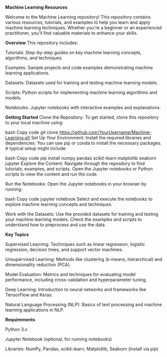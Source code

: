 **Machine Learning Resources**

Welcome to the Machine Learning repository! 
This repository contains various resources, tutorials, and examples to help you learn and apply machine learning techniques. 
Whether you're a beginner or an experienced practitioner, you'll find valuable materials to enhance your skills.

******Overview******
This repository includes:

Tutorials: Step-by-step guides on key machine learning concepts, algorithms, and techniques.

Examples: Sample projects and code examples demonstrating machine learning applications.

Datasets: Datasets used for training and testing machine learning models.

Scripts: Python scripts for implementing machine learning algorithms and models.

Notebooks: Jupyter notebooks with interactive examples and explanations.

******Getting Started******
Clone the Repository: To get started, clone this repository to your local machine using:

bash
Copy code
git clone https://github.com/YourUsername/Machine-Learning.git
Set Up Your Environment: Install the required libraries and dependencies. You can use pip or conda to install the necessary packages. A typical setup might include:

bash
Copy code
pip install numpy pandas scikit-learn matplotlib seaborn jupyter
Explore the Content: Navigate through the repository to find tutorials, examples, and scripts. Open the Jupyter notebooks or Python scripts to view the content and run the code.

Run the Notebooks: Open the Jupyter notebooks in your browser by running:

bash
Copy code
jupyter notebook
Select and execute the notebooks to explore machine learning concepts and techniques.

Work with the Datasets: Use the provided datasets for training and testing your machine learning models. Check the examples and scripts to understand how to preprocess and use the data.

******Key Topics******

Supervised Learning: Techniques such as linear regression, logistic regression, decision trees, and support vector machines.

Unsupervised Learning: Methods like clustering (k-means, hierarchical) and dimensionality reduction (PCA).

Model Evaluation: Metrics and techniques for evaluating model performance, including cross-validation and hyperparameter tuning.

Deep Learning: Introduction to neural networks and frameworks like TensorFlow and Keras.

Natural Language Processing (NLP): Basics of text processing and machine learning applications in NLP.

******Requirements******

Python 3.x

Jupyter Notebook (optional, for running notebooks)

Libraries: NumPy, Pandas, scikit-learn, Matplotlib, Seaborn (install via pip)
